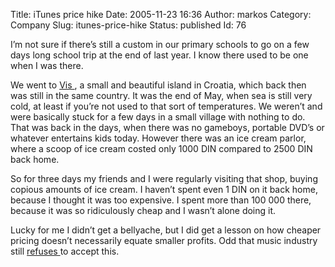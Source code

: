 Title: iTunes price hike
Date: 2005-11-23 16:36
Author: markos
Category: Company
Slug: itunes-price-hike
Status: published
Id: 76

<html>
 <body>
  <div>
   <p>
    I’m not sure if there’s still a custom in our primary schools to go on a few days long school trip at the end of last year. I know there used to be one when I was there.
   </p>
   <p>
    We went to
    <a href="http://www.tz-vis.hr/">
     Vis
    </a>
    , a small and beautiful island in Croatia, which back then was still in the same country. It was the end of May, when sea is still very cold, at least if you’re not used to that sort of temperatures. We weren’t  and were basically stuck for a few days in a small village with nothing to do. That was back in the days, when there was no gameboys, portable DVD’s or whatever entertains kids today. However there was an ice cream parlor, where a scoop of ice cream costed only 1000 DIN compared to 2500 DIN back home.
   </p>
   <p>
    So for three days my friends and I were regularly visiting that shop, buying copious amounts of ice cream. I haven’t spent even 1 DIN on it back home, because I thought it was too expensive. I spent more than 100 000 there, because it was so ridiculously cheap and I wasn’t alone doing it.
   </p>
   <p>
    Lucky for me I didn’t get a bellyache, but I did get a lesson on how cheaper pricing doesn’t necessarily equate smaller profits. Odd that music industry still
    <a href="http://www.fmqb.com/Article.asp?id=145210" title="Article about possible iTunes price hike">
     refuses
    </a>
    to accept this.
   </p>
  </div>
 </body>
</html>